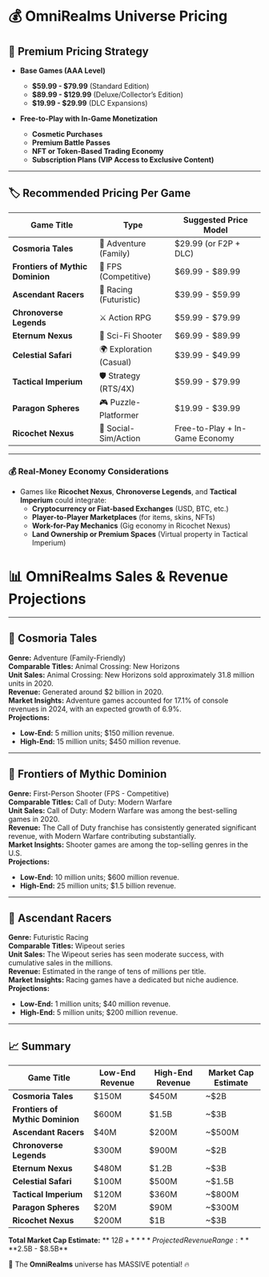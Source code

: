 # 💰 OmniRealms Universe Pricing

## 💎 **Premium Pricing Strategy**
- **Base Games (AAA Level)**
  - **$59.99 - $79.99** (Standard Edition)
  - **$89.99 - $129.99** (Deluxe/Collector’s Edition)
  - **$19.99 - $29.99** (DLC Expansions)

- **Free-to-Play with In-Game Monetization**
  - **Cosmetic Purchases**
  - **Premium Battle Passes**
  - **NFT or Token-Based Trading Economy**
  - **Subscription Plans (VIP Access to Exclusive Content)**

---

## 🏷 **Recommended Pricing Per Game**
| Game Title                     | Type                 | Suggested Price Model |
|---------------------------------|----------------------|-----------------------|
| **Cosmoria Tales**              | 🏰 Adventure (Family)   | $29.99 (or F2P + DLC) |
| **Frontiers of Mythic Dominion** | 🔫 FPS (Competitive)    | $69.99 - $89.99       |
| **Ascendant Racers**            | 🚗 Racing (Futuristic)  | $39.99 - $59.99       |
| **Chronoverse Legends**         | ⚔️ Action RPG          | $59.99 - $79.99       |
| **Eternum Nexus**               | 🚀 Sci-Fi Shooter      | $69.99 - $89.99       |
| **Celestial Safari**            | 🌍 Exploration (Casual) | $39.99 - $49.99       |
| **Tactical Imperium**           | 🛡 Strategy (RTS/4X)    | $59.99 - $79.99       |
| **Paragon Spheres**             | 🎮 Puzzle-Platformer   | $19.99 - $39.99       |
| **Ricochet Nexus**              | 💼 Social-Sim/Action   | Free-to-Play + In-Game Economy |

---

### 💰 **Real-Money Economy Considerations**
- Games like **Ricochet Nexus**, **Chronoverse Legends**, and **Tactical Imperium** could integrate:
  - **Cryptocurrency or Fiat-based Exchanges** (USD, BTC, etc.)
  - **Player-to-Player Marketplaces** (for items, skins, NFTs)
  - **Work-for-Pay Mechanics** (Gig economy in Ricochet Nexus)
  - **Land Ownership or Premium Spaces** (Virtual property in Tactical Imperium)

# 📊 OmniRealms Sales & Revenue Projections

---

## 🏰 **Cosmoria Tales**

**Genre:** Adventure (Family-Friendly)  
**Comparable Titles:** Animal Crossing: New Horizons  
**Unit Sales:** Animal Crossing: New Horizons sold approximately 31.8 million units in 2020.  
**Revenue:** Generated around $2 billion in 2020.  
**Market Insights:** Adventure games accounted for 17.1% of console revenues in 2024, with an expected growth of 6.9%.  
**Projections:**  
- **Low-End:** 5 million units; $150 million revenue.  
- **High-End:** 15 million units; $450 million revenue.  

---

## 🔫 **Frontiers of Mythic Dominion**

**Genre:** First-Person Shooter (FPS - Competitive)  
**Comparable Titles:** Call of Duty: Modern Warfare  
**Unit Sales:** Call of Duty: Modern Warfare was among the best-selling games in 2020.  
**Revenue:** The Call of Duty franchise has consistently generated significant revenue, with Modern Warfare contributing substantially.  
**Market Insights:** Shooter games are among the top-selling genres in the U.S.  
**Projections:**  
- **Low-End:** 10 million units; $600 million revenue.  
- **High-End:** 25 million units; $1.5 billion revenue.  

---

## 🚗 **Ascendant Racers**

**Genre:** Futuristic Racing  
**Comparable Titles:** Wipeout series  
**Unit Sales:** The Wipeout series has seen moderate success, with cumulative sales in the millions.  
**Revenue:** Estimated in the range of tens of millions per title.  
**Market Insights:** Racing games have a dedicated but niche audience.  
**Projections:**  
- **Low-End:** 1 million units; $40 million revenue.  
- **High-End:** 5 million units; $200 million revenue.  

---

## 📈 **Summary**  

| Game Title                  | Low-End Revenue | High-End Revenue | Market Cap Estimate |
|-----------------------------|----------------|------------------|---------------------|
| **Cosmoria Tales**          | $150M       | $450M         | ~$2B            |
| **Frontiers of Mythic Dominion** | $600M   | $1.5B         | ~$3B            |
| **Ascendant Racers**        | $40M        | $200M         | ~$500M          |
| **Chronoverse Legends**     | $300M       | $900M         | ~$2B            |
| **Eternum Nexus**           | $480M       | $1.2B         | ~$3B            |
| **Celestial Safari**        | $100M       | $500M         | ~$1.5B          |
| **Tactical Imperium**       | $120M       | $360M         | ~$800M          |
| **Paragon Spheres**         | $20M        | $90M          | ~$300M          |
| **Ricochet Nexus**          | $200M       | $1B           | ~$3B            |

**Total Market Cap Estimate:** ** $12B+**  
**Projected Revenue Range:** **$2.5B - $8.5B**

🚀 The **OmniRealms** universe has MASSIVE potential! 🔥

